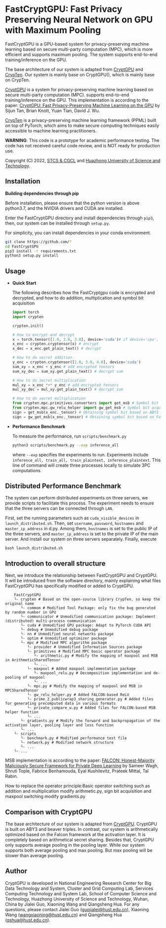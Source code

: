 # FastCryptGPU: Fast Privacy Preserving Neural Network on GPU with Maximum Pooling



FastCryptGPU is a GPU-based system for privacy-preserving machine learning based on secure multi-party computation (MPC), which is more efficient and supports maximum pooling. The system supports end-to-end training/inference on the GPU.

The base architecture of our system is adapted from [CryptGPU](https://github.com/jeffreysijuntan/CryptGPU) and [CrypTen](https://github.com/facebookresearch/crypten). Our system is mainly base on CryptGPU(), which is mainly base on CrypTen.

[CryptGPU](https://github.com/jeffreysijuntan/CryptGPU) is a system for privacy-preserving machine learning based on secure multi-party computation (MPC).  supports end-to-end training/inference on the GPU. This implementation is according to the paper: [CryptGPU: Fast Privacy-Preserving Machine Learning on the GPU](https://arxiv.org/abs/2104.10949) by Sijun Tan, Brian Knott, Yuan Tian, David J. Wu.

[CrypTen](https://github.com/facebookresearch/crypten) is a privacy-preserving machine learning framework (PPML) built on top of PyTorch, which aims to make secure computing techniques easily accessible to machine learning practitioners. 

**WARNING**: This code is a prototype for academic performance testing. The code has not received careful code review, and is NOT ready for production use. 


Copyright (C) 2022, [STCS & CGCL](http://grid.hust.edu.cn/) and [Huazhong University of Science and Technology](https://www.hust.edu.cn/).
## Installation

**Building dependencies through pip**

Before installation, please ensure that the python version is above python3.7, and the NVIDIA drivers and CUDA are installed.

Enter the FastCryptGPU directory and install dependencies through `pip3`, then, our system can be installed through `setup.py`.

For simplicity, you can install dependencies in your conda environment.

```bash
git clone https://github.com/?
cd FastCryptGPU
pip3 install -r requirements.txt
python3 setup.py install
```

## Usage

- **Quick Start**

  The following describes how the FastCryptgpu code is encrypted and decrypted, and how to do addition, multiplication and symbol bit acquisition

  ```python
  import torch
  import crypten

  crypten.init()

  # How to encrypt and decrypt
  x = torch.tensor([1.0, 2.0, 3.0], device='cuda')# if device='cpu', computing runs on the CPU
  x_enc = crypten.cryptensor(x) # encrypt
  x_dec = x_enc.get_plain_text() # decrypt

  # How to do secret addition
  y_enc = crypten.cryptensor([2.0, 3.0, 4.0], device='cuda')
  sum_xy = x_enc + y_enc # add encrypted tensors
  sum_xy_dec = sum_xy.get_plain_text() # decrypt sum

  # How to do secret multiplication
  mul_xy = x_enc *+* y_enc # add encrypted tensors
  mul_xy_dec = mul_xy.get_plain_text() # decrypt sum

  # How to do secret multiplication
  from crypten.mpc.primitives.converters import get_msb # Symbol bit acquisition API of CryptGPU
  from crypten.mpc.gw_relu_helper import gw_get_msb # Symbol bit acquisition API of FastCryptgpu
  sign = get_msb(x_enc._tensor) # Obtaining symbol bit based on ABY3 principle
  sign = gw_get_msb(x_enc._tensor) # Obtaining symbol bit based on Falcon principle
  ```

- **Performance Benchmark**

  To measure the performance, run `scripts/benchmark.py`

  ```bash
  python3 scripts/benchmark.py --exp inference_all
  ```
  where `--exp` specifies the experiments to run. Experiments include `inference_all, train_all, train_plaintext, inference_plaintext`. This line of command will create three processes locally to simulate 3PC computations.

## Distributed Performance Benchmark

The system can perform distributed experiments on three servers, we provide scripts to facilitate this process. The experiment needs to ensure that the three servers can be connected through `LAN`.

First, set the running parameters such as `cuda_visible_devices` in `launch_distributed.sh`. Then, set `username`, `password`, `hostnames` and `master_ip_address` in d.py. Among them, `hostnames` is set to the public IP of the three servers, and `master_ip_address` is set to the private IP of the main server. And install our system on three servers separately. Finally, execute
```
bash launch_distributed.sh
```

## Introduction to overall structure
Next, we introduce the relationship between FastCryptGPU and CryptGPU. It will be introduced from the software directory, mainly explaining what files FastCryptGPU has specifically modified or added to CryptGPU.
```shell
    FastCryptGPU
    └- crypten # Based on the open-source library CrypTen, so keep the original name
       └- commom # Modified Tool Package: only fix the bug generated by random number in GPU
       └- communicator # Unmodified communication package: Implement (distributed) multi-process communication
       └- cuda # Unmodified GPU package: Adapt to PyTorch CUDA API
       └- debug # Unmodified debug package
       └- nn # Unmodified neural networks package
       └- optim # Unmodified optimizer package
       └- mpc # Modified MPC algorithm package
          └- provider # Unmodified Information Sources package
          └- primitives # Modified MPC basic operator package
             └- arithmetic.py # Modify the mapping of maxpool and MSB in ArithmeticSharedTensor
             └- ...
          └- maxpool # Added maxpool implementation package
             └- maxpool_relu.py # Decomposition implementation and de-pooling of maxpool
             └- ...
          └- mpc.py # Modify the mapping of maxpool and MSB in MPCSharedTensor
          └- gw_relu_helper.py # Added FALCON-based ReLU
          └- prime_2_publicwrap3_sharing_generator.py # Added files for generating precomputed data in various formats
          └- private_compare_w.py # Added files for FALCON-based MSB helper function
          └- ...
       └- gradients.py # Modify the forward and backpropagation of the activation layer, pooling layer and loss function
       └- ...
    └- scripts
       └- benchmark.py # Modified performance test file
       └- network.py # Modified network structure
       └- ...
    └- ...
```
MSB implementation is according to the paper: [FALCON: Honest-Majority Maliciously Secure Framework for Private Deep Learning](https://arxiv.org/abs/2004.02229) by Sameer Wagh, Shruti Tople, Fabrice Benhamouda, Eyal Kushilevitz, Prateek Mittal, Tal Rabin.

How to replace the operator principle:Basic operator switching such as addition and multiplication modify arithmetic.py, sign bit acquisition and maxpool switching modify gradients.py



## Comparison with CryptGPU
The base architecture of our system is adapted from [CryptGPU](https://github.com/jeffreysijuntan/CryptGPU). CryptGPU is built on ABY3 and beaver triples. In contrast, our system is arithmetically optimized based on the Falcon framework at the activation layer. It is completely based on arithmetical secret sharing. Besides that, CryptGPU only supports average pooling in the pooling layer. While our system supports both average pooling and max pooling. But max pooling will be slower than average pooling.


## Author
CryptGPU is developed in National Engineering Research Center for Big Data Technology and System, Cluster and Grid Computing Lab, Services Computing Technology and System Lab, School of Computer Science and Technology, Huazhong University of Science and Technology, Wuhan, China by Jialei Guo, Xiaoning Wang and Qiangsheng Hua. For any questions, please contact Jialei Guo (guojialei@hust.edu.cn), Xiaoning Wang (wangxiaoning@hust.edu.cn) and Qiangsheng Hua (qshua@hust.edu.cn).